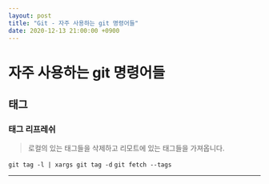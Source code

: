 ```yaml
---
layout: post
title: "Git - 자주 사용하는 git 명령어들"
date: 2020-12-13 21:00:00 +0900
---
```


# 자주 사용하는 git 명령어들

## 태그

### 태그 리프레쉬

>로컬의 있는 태그들을 삭제하고 리모트에 있는 태그들을 가져옵니다.

`git tag -l | xargs git tag -d`
`git fetch --tags`

---